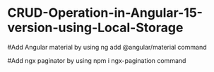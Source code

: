 # CRUD-Operation-in-Angular-15-version-using-Local-Storage

#Add Angular material by using  ng add @angular/material command

#Add ngx paginator by using npm i ngx-pagination command
